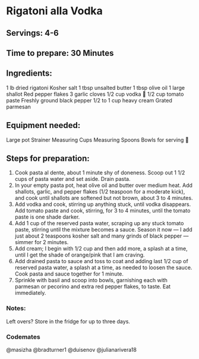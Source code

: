 # Rigatoni alla Vodka

## Servings: 4-6

## Time to prepare: 30 Minutes

## Ingredients:
1 lb dried rigatoni
Kosher salt
1 tbsp unsalted butter
1 tbsp olive oil
1 large shallot
Red pepper flakes
3 garlic cloves
1/2 cup vodka 🍶
1/2 cup tomato paste
Freshly ground black pepper
1/2 to 1 cup heavy cream
Grated parmesan

## Equipment needed:
Large pot
Strainer
Measuring Cups
Measuring Spoons
Bowls for serving 🥣

## Steps for preparation:
1. Cook pasta al dente, about 1 minute shy of doneness. Scoop out 1 1/2 cups of pasta water and set aside. Drain pasta. 
2. In your empty pasta pot, heat olive oil and butter over medium heat. Add shallots, garlic, and pepper flakes (1/2 teaspoon for a moderate kick), and cook until shallots are softened but not brown, about 3 to 4 minutes. 
3. Add vodka and cook, stirring up anything stuck, until vodka disappears. Add tomato paste and cook, stirring, for 3 to 4 minutes, until the tomato paste is one shade darker. 
4. Add 1 cup of the reserved pasta water, scraping up any stuck tomato paste, stirring until the mixture becomes a sauce. Season it now — I add just about 2 teaspoons kosher salt and many grinds of black pepper — simmer for 2 minutes. 
5. Add cream; I begin with 1/2 cup and then add more, a splash at a time, until I get the shade of orange/pink that I am craving.
6. Add drained pasta to sauce and toss to coat and adding last 1/2 cup of reserved pasta water, a splash at a time, as needed to loosen the sauce. Cook pasta and sauce together for 1 minute.
7. Sprinkle with basil and scoop into bowls, garnishing each with parmesan or pecorino and extra red pepper flakes, to taste. Eat immediately.


### Notes:
Left overs? Store in the fridge for up to three days.


### Codemates #
@masizha
@bradturner1
@duisenov
@julianarivera18
